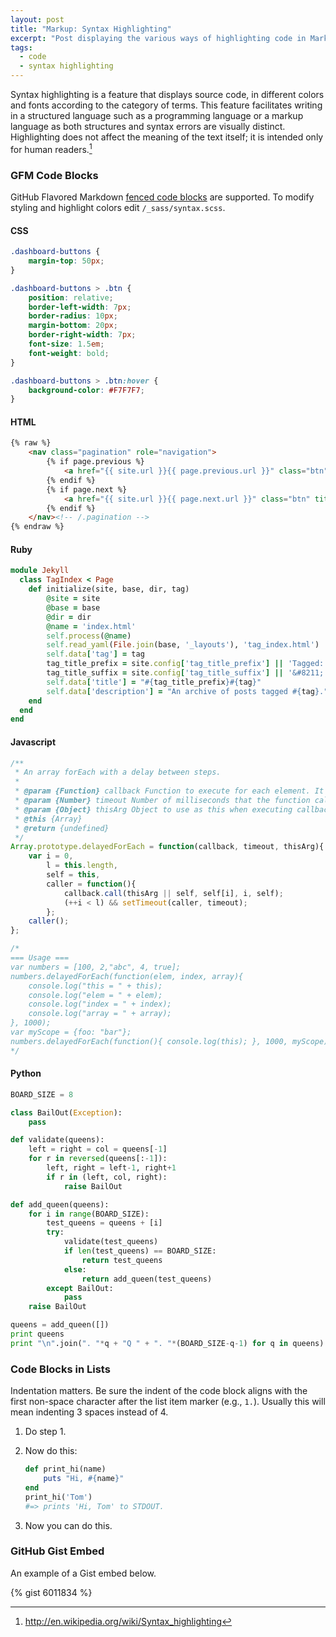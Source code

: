 ```yaml
---
layout: post
title: "Markup: Syntax Highlighting"
excerpt: "Post displaying the various ways of highlighting code in Markdown."
tags: 
  - code
  - syntax highlighting
---
```


Syntax highlighting is a feature that displays source code, in different colors and fonts according to the category of terms. This feature facilitates writing in a structured language such as a programming language or a markup language as both structures and syntax errors are visually distinct. Highlighting does not affect the meaning of the text itself; it is intended only for human readers.[^1]

[^1]: <http://en.wikipedia.org/wiki/Syntax_highlighting>

### GFM Code Blocks

GitHub Flavored Markdown [fenced code blocks](https://help.github.com/articles/creating-and-highlighting-code-blocks/) are supported. To modify styling and highlight colors edit `/_sass/syntax.scss`.

#### CSS
```css
.dashboard-buttons {
    margin-top: 50px;
}

.dashboard-buttons > .btn {
    position: relative;
    border-left-width: 7px;
    border-radius: 10px;
    margin-bottom: 20px;
    border-right-width: 7px;
    font-size: 1.5em;
    font-weight: bold;
}

.dashboard-buttons > .btn:hover {
    background-color: #F7F7F7;
}
```

#### HTML
```html
{% raw %}
    <nav class="pagination" role="navigation">
        {% if page.previous %}
            <a href="{{ site.url }}{{ page.previous.url }}" class="btn" title="{{ page.previous.title }}">Previous article</a>
        {% endif %}
        {% if page.next %}
            <a href="{{ site.url }}{{ page.next.url }}" class="btn" title="{{ page.next.title }}">Next article</a>
        {% endif %}
    </nav><!-- /.pagination -->
{% endraw %}
```

#### Ruby
```ruby
module Jekyll
  class TagIndex < Page
    def initialize(site, base, dir, tag)
        @site = site
        @base = base
        @dir = dir
        @name = 'index.html'
        self.process(@name)
        self.read_yaml(File.join(base, '_layouts'), 'tag_index.html')
        self.data['tag'] = tag
        tag_title_prefix = site.config['tag_title_prefix'] || 'Tagged: '
        tag_title_suffix = site.config['tag_title_suffix'] || '&#8211;'
        self.data['title'] = "#{tag_title_prefix}#{tag}"
        self.data['description'] = "An archive of posts tagged #{tag}."
    end
  end
end
```

#### Javascript
```js
/**
 * An array forEach with a delay between steps.
 *
 * @param {Function} callback Function to execute for each element. It receives three arguments, the element value, the element index and the array being traversed, respectivily.
 * @param {Number} timeout Number of milliseconds that the function call should be delayed by.
 * @param {Object} thisArg Object to use as this when executing callback.
 * @this {Array}
 * @return {undefined}
 */
Array.prototype.delayedForEach = function(callback, timeout, thisArg){
    var i = 0,
        l = this.length,
        self = this,
        caller = function(){
            callback.call(thisArg || self, self[i], i, self);
            (++i < l) && setTimeout(caller, timeout);
        };
    caller();
};

/*
=== Usage ===
var numbers = [100, 2,"abc", 4, true];
numbers.delayedForEach(function(elem, index, array){
    console.log("this = " + this);
    console.log("elem = " + elem);
    console.log("index = " + index);
    console.log("array = " + array);
}, 1000);
var myScope = {foo: "bar"};
numbers.delayedForEach(function(){ console.log(this); }, 1000, myScope);
*/
```

#### Python
```python
BOARD_SIZE = 8

class BailOut(Exception):
    pass

def validate(queens):
    left = right = col = queens[-1]
    for r in reversed(queens[:-1]):
        left, right = left-1, right+1
        if r in (left, col, right):
            raise BailOut

def add_queen(queens):
    for i in range(BOARD_SIZE):
        test_queens = queens + [i]
        try:
            validate(test_queens)
            if len(test_queens) == BOARD_SIZE:
                return test_queens
            else:
                return add_queen(test_queens)
        except BailOut:
            pass
    raise BailOut

queens = add_queen([])
print queens
print "\n".join(". "*q + "Q " + ". "*(BOARD_SIZE-q-1) for q in queens)
```



### Code Blocks in Lists

Indentation matters. Be sure the indent of the code block aligns with the first non-space character after the list item marker (e.g., `1.`). Usually this will mean indenting 3 spaces instead of 4.

1. Do step 1.
2. Now do this:
   
    ```ruby
    def print_hi(name)
        puts "Hi, #{name}"
    end
    print_hi('Tom')
    #=> prints 'Hi, Tom' to STDOUT.
    ```
        
3. Now you can do this.

### GitHub Gist Embed

An example of a Gist embed below.

{% gist 6011834 %}
